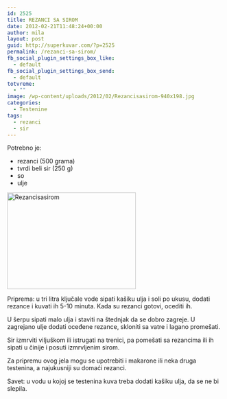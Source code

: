 ```yaml
---
id: 2525
title: REZANCI SA SIROM
date: 2012-02-21T11:48:24+00:00
author: mila
layout: post
guid: http://superkuvar.com/?p=2525
permalink: /rezanci-sa-sirom/
fb_social_plugin_settings_box_like:
  - default
fb_social_plugin_settings_box_send:
  - default
totvreme:
  - ""
image: /wp-content/uploads/2012/02/Rezancisasirom-940x198.jpg
categories:
  - Testenine
tags:
  - rezanci
  - sir
---
```

Potrebno je:

  * rezanci (500 grama)
  * tvrdi beli sir (250 g)
  * so
  * ulje

<img class="alignnone size-medium wp-image-5383" src="//superkuvar.com/wp-content/uploads/2012/02/Rezancisasirom-300x225.jpg" alt="Rezancisasirom" width="300" height="225" /> 

Priprema: u tri litra ključale vode sipati kašiku ulja i soli po ukusu, dodati rezance i kuvati ih 5-10 minuta. Kada su rezanci gotovi, ocediti ih.

U šerpu sipati malo ulja i staviti na štednjak da se dobro zagreje. U zagrejano ulje dodati oceđene rezance, skloniti sa vatre i lagano promešati.

Sir izmrviti viljuškom ili istrugati na trenici, pa pomešati sa rezancima ili ih sipati u činije i posuti izmrvljenim sirom.

Za pripremu ovog jela mogu se upotrebiti i makarone ili neka druga testenina, a najukusniji su domaći rezanci.

Savet: u vodu u kojoj se testenina kuva treba dodati kašiku ulja, da se ne bi slepila.